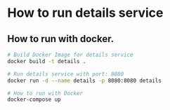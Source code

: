 # How to run details service

## How to run with docker.

```bash
# Build Docker Image for details service
docker build -t details .

# Run details service with port: 8080
docker run -d --name details -p 8080:8080 details

# How to run with Docker 
docker-compose up
```
